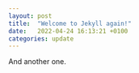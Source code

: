 ```yaml
---
layout: post
title:  "Welcome to Jekyll again!"
date:   2022-04-24 16:13:21 +0100
categories: update
---
```

And another one.